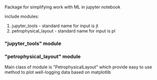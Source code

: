 Package for simplifying work with ML in jupyter notebook

include modules:
1) jupyter_tools - standard name for input is jt
2) petrophysical_layout - standard name for input is pl

<h3>"jupyter_tools" module</h3>

<h3>"petrophysical_layout" module</h3>

Main class of module is "PetrophysicalLayout" which provide
easy to use method to plot well-logging data based on matplotlib


